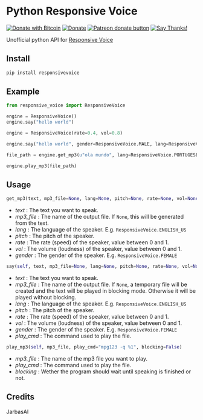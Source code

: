 # Python Responsive Voice
[![Donate with Bitcoin](https://en.cryptobadges.io/badge/micro/1QJNhKM8tVv62XSUrST2vnaMXh5ADSyYP8)](https://en.cryptobadges.io/donate/1QJNhKM8tVv62XSUrST2vnaMXh5ADSyYP8)
[![Donate](https://img.shields.io/badge/Donate-PayPal-green.svg)](https://paypal.me/jarbasai)
<span class="badge-patreon"><a href="https://www.patreon.com/jarbasAI" title="Donate to this project using Patreon"><img src="https://img.shields.io/badge/patreon-donate-yellow.svg" alt="Patreon donate button" /></a></span>
[![Say Thanks!](https://img.shields.io/badge/Say%20Thanks-!-1EAEDB.svg)](https://saythanks.io/to/JarbasAl)


Unofficial python API for [Responsive Voice](https://responsivevoice.org)

## Install
```python
pip install responsivevoice
```
## Example

```python
from responsive_voice import ResponsiveVoice

engine = ResponsiveVoice()
engine.say("hello world")

engine = ResponsiveVoice(rate=0.4, vol=0.8)

engine.say("hello world", gender=ResponsiveVoice.MALE, lang=ResponsiveVoice.ENGLISH_US)

file_path = engine.get_mp3(u"ola mundo", lang=ResponsiveVoice.PORTUGESE_PT)

engine.play_mp3(file_path)
```
## Usage
```python
get_mp3(text, mp3_file=None, lang=None, pitch=None, rate=None, vol=None, gender=None)
```
- *text* : The text you want to speak.
- *mp3_file* : The name of the output file. If `None`, this will be generated from the text.
- *lang* : The language of the speaker. E.g. `ResponsiveVoice.ENGLISH_US`
- *pitch* : The pitch of the speaker.
- *rate* : The rate (speed) of the speaker, value between 0 and 1.
- *vol* : The volume (loudness) of the speaker, value between 0 and 1.
- *gender* : The gender of the speaker. E.g. `ResponsiveVoice.FEMALE`

```python
say(self, text, mp3_file=None, lang=None, pitch=None, rate=None, vol=None, gender=None, play_cmd="mpg123 -q %1")
```
- *text* : The text you want to speak.
- *mp3_file* : The name of the output file. If `None`, a temporary file will be created and the text will be played in blocking mode. Otherwise it will be played without blocking.
- *lang* : The language of the speaker. E.g. `ResponsiveVoice.ENGLISH_US`
- *pitch* : The pitch of the speaker.
- *rate* : The rate (speed) of the speaker, value between 0 and 1.
- *vol* : The volume (loudness) of the speaker, value between 0 and 1.
- *gender* : The gender of the speaker. E.g. `ResponsiveVoice.FEMALE`
- *play_cmd* : The command used to play the file.

```python
play_mp3(self, mp3_file, play_cmd="mpg123 -q %1", blocking=False)
```
- *mp3_file* : The name of the mp3 file you want to play.
- *play_cmd* : The command used to play the file.
- *blocking* : Wether the program should wait until speaking is finished or not.

## Credits

JarbasAI
